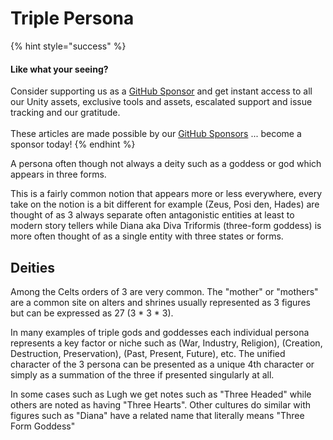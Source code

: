 # Triple Persona

{% hint style="success" %}
#### Like what your seeing?

Consider supporting us as a [GitHub Sponsor](../../../../become-a-sponsor/) and get instant access to all our Unity assets, exclusive tools and assets, escalated support and issue tracking and our gratitude.\
\
These articles are made possible by our [GitHub Sponsors](https://github.com/sponsors/heathen-engineering) ... become a sponsor today!
{% endhint %}

A persona often though not always a deity such as a goddess or god which appears in three forms.&#x20;

This is a fairly common notion that appears more or less everywhere, every take on the notion is a bit different for example (Zeus, Posi den, Hades) are thought of as 3 always separate often antagonistic entities at least to modern story tellers while Diana aka Diva Triformis (three-form goddess) is more often thought of as a single entity with three states or forms.

## Deities

Among the Celts orders of 3 are very common. The "mother" or "mothers" are a common site on alters and shrines usually represented as 3 figures but can be expressed as 27 (3 \* 3 \* 3).

In many examples of triple gods and goddesses each individual persona represents a key factor or niche such as (War, Industry, Religion), (Creation, Destruction, Preservation), (Past, Present, Future), etc. The unified character of the 3 persona can be presented as a unique 4th character or simply as a summation of the three if presented singularly at all.

In some cases such as Lugh we get notes such as "Three Headed" while others are noted as having "Three Hearts". Other cultures do similar with figures such as "Diana" have a related name that literally means "Three Form Goddess"
